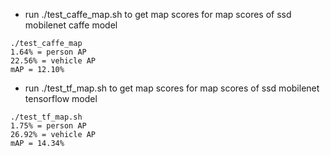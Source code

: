 
* run ./test_caffe_map.sh to get map scores for map scores of ssd mobilenet caffe model 
```
./test_caffe_map
1.64% = person AP  
22.56% = vehicle AP  
mAP = 12.10%
```


* run ./test_tf_map.sh to get map scores for map scores of ssd mobilenet tensorflow model
``` 
./test_tf_map.sh
1.75% = person AP  
26.92% = vehicle AP  
mAP = 14.34%
```